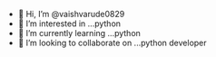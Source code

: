 - 👋 Hi, I’m @vaishvarude0829
- 👀 I’m interested in ...python
- 🌱 I’m currently learning ...python
- 💞️ I’m looking to collaborate on ...python developer
  

<!---
vaishvarude0829/vaishvarude0829 is a ✨ special ✨ repository because its `README.md` (this file) appears on your GitHub profile.
You can click the Preview link to take a look at your changes.
--->
